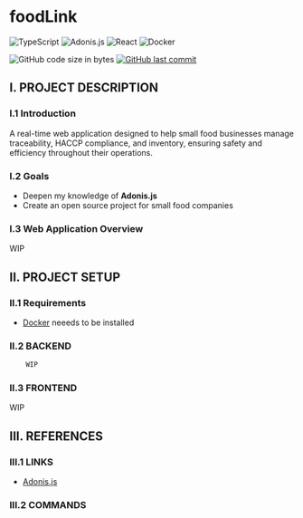 # foodLink
![TypeScript](https://img.shields.io/badge/TypeScript-007ACC?style=for-the-badge&logo=typescript&logoColor=white)
![Adonis.js](https://img.shields.io/badge/Adonis-330F63?style=for-the-badge)
![React](https://img.shields.io/badge/React-20232A?style=for-the-badge&logo=react&logoColor=61DAFB)
![Docker](https://img.shields.io/badge/docker-%230db7ed.svg?style=for-the-badge&logo=docker&logoColor=white)

![GitHub code size in bytes](https://img.shields.io/github/languages/code-size/jdasilvalima/foodLink?style=for-the-badge)
[![GitHub last commit](https://img.shields.io/github/last-commit/jdasilvalima/foodLink?style=for-the-badge)](https://github.com/jdasilvalima/foodLink/commits)

## I. PROJECT DESCRIPTION
### I.1 Introduction

A real-time web application designed to help small food businesses manage traceability, HACCP compliance, and inventory, ensuring safety and efficiency throughout their operations.

### I.2 Goals
- Deepen my knowledge of **Adonis.js**
- Create an open source project for small food companies

### I.3 Web Application Overview
WIP

## II. PROJECT SETUP
### II.1 Requirements
- [Docker](https://www.docker.com/) neeeds to be installed

### II.2 BACKEND
```bash
    WIP
```

### II.3 FRONTEND
WIP

## III. REFERENCES
### III.1 LINKS
* [Adonis.js](https://adonisjs.com/)

### III.2 COMMANDS

